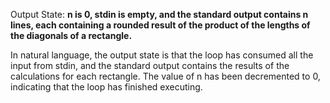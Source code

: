 Output State: **n is 0, stdin is empty, and the standard output contains n lines, each containing a rounded result of the product of the lengths of the diagonals of a rectangle.**

In natural language, the output state is that the loop has consumed all the input from stdin, and the standard output contains the results of the calculations for each rectangle. The value of n has been decremented to 0, indicating that the loop has finished executing.